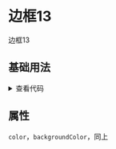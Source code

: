 <!-- 加载 demo 组件 start -->
<script setup>
import demo from './demo.vue'
</script>
<!-- 加载 demo 组件 end -->

<!-- 正文开始 -->

# 边框13

边框13

## 基础用法
<demo />
<details>
<summary>查看代码</summary>

<<< @/Border/BorderBox13/demo.vue

</details>

## 属性
`color`，`backgroundColor`，同上

